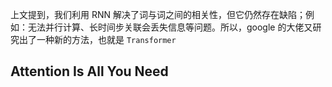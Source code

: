 上文提到，我们利用 RNN 解决了词与词之间的相关性，但它仍然存在缺陷；例如：无法并行计算、长时间步关联会丢失信息等问题。所以，google 的大佬又研究出了一种新的方法，也就是 `Transformer`

## Attention Is All You Need


